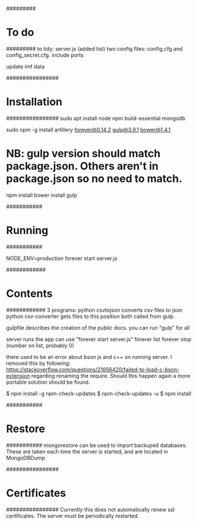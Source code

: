 ########## To do ##########to tidy:server.js (added list)two config files: config.cfg and config_secret.cfg. include portsupdate imf data################# Installation #################sudo apt install node npm build-essential mongodbsudo npm -g install artillery forever@0.14.2 gulp@3.9.1 bower@1.4.1# NB: gulp version should match package.json. Others aren't in package.json so no need to match.npm installbower installgulp############ Running ############NODE_ENV=production forever start server.js############# Contents #############3 programs:python csvtojson converts csv files to jsonpython csv-converter gets files to this positionboth called from gulpgulpfile describes the creation of the public docs. you can run "gulp" for allserver runs the appcan use "forever start server.js"forever listforever stop (number on list, probably 0)there used to be an error about bson js and c++ on running server. I removed this by following: https://stackoverflow.com/questions/21656420/failed-to-load-c-bson-extension regarding renaming the require. Should this happen again a more portable solution should be found.$ npm install -g npm-check-updates$ npm-check-updates -u$ npm install############ Restore ############mongorestore can be used to import backuped databases. These are taken each time the server is started, and are located in MongoDBDump################# Certificates #################Currently this does not automatically renew ssl certificates. The server must be periodically restarted.